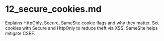 # 12_secure_cookies.md
Explains HttpOnly, Secure, SameSite cookie flags and why they matter.
Set cookies with Secure and HttpOnly to reduce theft via XSS; SameSite helps mitigate CSRF.
